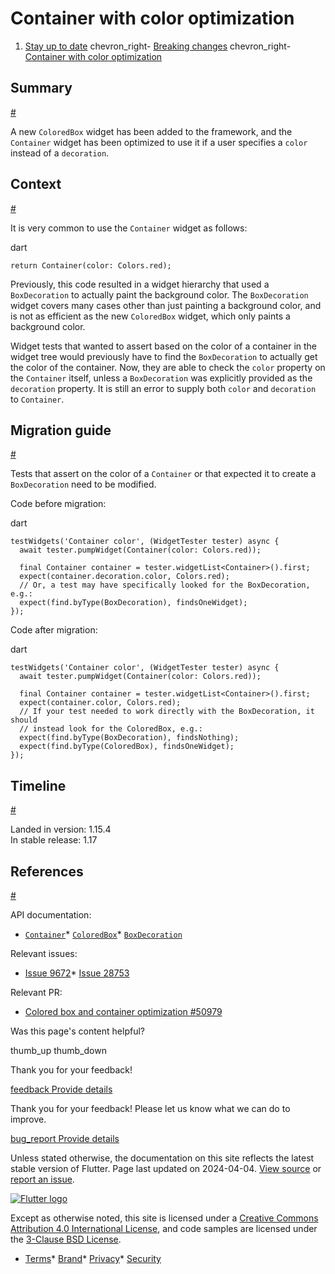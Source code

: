 Container with color optimization
=================================

1. [Stay up to date](/release) chevron\_right- [Breaking changes](/release/breaking-changes) chevron\_right- [Container with color optimization](/release/breaking-changes/container-color)

Summary
-------

[#](#summary)

A new `ColoredBox` widget has been added to the framework, and the `Container` widget has been optimized to use it if a user specifies a `color` instead of a `decoration`.

Context
-------

[#](#context)

It is very common to use the `Container` widget as follows:

dart

```
return Container(color: Colors.red);
```

Previously, this code resulted in a widget hierarchy that used a `BoxDecoration` to actually paint the background color. The `BoxDecoration` widget covers many cases other than just painting a background color, and is not as efficient as the new `ColoredBox` widget, which only paints a background color.

Widget tests that wanted to assert based on the color of a container in the widget tree would previously have to find the `BoxDecoration` to actually get the color of the container. Now, they are able to check the `color` property on the `Container` itself, unless a `BoxDecoration` was explicitly provided as the `decoration` property. It is still an error to supply both `color` and `decoration` to `Container`.

Migration guide
---------------

[#](#migration-guide)

Tests that assert on the color of a `Container` or that expected it to create a `BoxDecoration` need to be modified.

Code before migration:

dart

```
testWidgets('Container color', (WidgetTester tester) async {
  await tester.pumpWidget(Container(color: Colors.red));

  final Container container = tester.widgetList<Container>().first;
  expect(container.decoration.color, Colors.red);
  // Or, a test may have specifically looked for the BoxDecoration, e.g.:
  expect(find.byType(BoxDecoration), findsOneWidget);
});
```

Code after migration:

dart

```
testWidgets('Container color', (WidgetTester tester) async {
  await tester.pumpWidget(Container(color: Colors.red));

  final Container container = tester.widgetList<Container>().first;
  expect(container.color, Colors.red);
  // If your test needed to work directly with the BoxDecoration, it should
  // instead look for the ColoredBox, e.g.:
  expect(find.byType(BoxDecoration), findsNothing);
  expect(find.byType(ColoredBox), findsOneWidget);
});
```

Timeline
--------

[#](#timeline)

Landed in version: 1.15.4  
 In stable release: 1.17

References
----------

[#](#references)

API documentation:

* [`Container`](https://api.flutter.dev/flutter/widgets/Container-class.html)* [`ColoredBox`](https://api.flutter.dev/flutter/widgets/ColoredBox-class.html)* [`BoxDecoration`](https://api.flutter.dev/flutter/painting/BoxDecoration-class.html)

Relevant issues:

* [Issue 9672](https://github.com/flutter/flutter/issues/9672)* [Issue 28753](https://github.com/flutter/flutter/issues/28753)

Relevant PR:

* [Colored box and container optimization #50979](https://github.com/flutter/flutter/pull/50979)

Was this page's content helpful?

thumb\_up thumb\_down

Thank you for your feedback!

 [feedback Provide details](https://github.com/flutter/website/issues/new?template=1_page_issue.yml&&page-url=https://docs.flutter.dev/release/breaking-changes/container-color/&page-source=https://github.com/flutter/website/tree/main/src/content/release/breaking-changes/container-color.md)

Thank you for your feedback! Please let us know what we can do to improve.

 [bug\_report Provide details](https://github.com/flutter/website/issues/new?template=1_page_issue.yml&&page-url=https://docs.flutter.dev/release/breaking-changes/container-color/&page-source=https://github.com/flutter/website/tree/main/src/content/release/breaking-changes/container-color.md)

Unless stated otherwise, the documentation on this site reflects the latest stable version of Flutter. Page last updated on 2024-04-04. [View source](https://github.com/flutter/website/tree/main/src/content/release/breaking-changes/container-color.md) or [report an issue](https://github.com/flutter/website/issues/new?template=1_page_issue.yml&&page-url=https://docs.flutter.dev/release/breaking-changes/container-color/&page-source=https://github.com/flutter/website/tree/main/src/content/release/breaking-changes/container-color.md "Report an issue with this page").

[![Flutter logo](/assets/images/branding/flutter/logo+text/horizontal/white.svg)](https://flutter.dev)

Except as otherwise noted, this site is licensed under a [Creative Commons Attribution 4.0 International License](https://creativecommons.org/licenses/by/4.0/), and code samples are licensed under the [3-Clause BSD License](https://opensource.org/licenses/BSD-3-Clause).

* [Terms](/tos "Terms of use")* [Brand](/brand "Brand usage guidelines")* [Privacy](https://policies.google.com/privacy "Privacy policy")* [Security](/security "Security philosophy and practices")

   